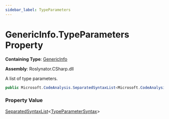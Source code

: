```yaml
---
sidebar_label: TypeParameters
---
```


# GenericInfo\.TypeParameters Property

**Containing Type**: [GenericInfo](../index.md)

**Assembly**: Roslynator\.CSharp\.dll

  
A list of type parameters\.

```csharp
public Microsoft.CodeAnalysis.SeparatedSyntaxList<Microsoft.CodeAnalysis.CSharp.Syntax.TypeParameterSyntax> TypeParameters { get; }
```

### Property Value

[SeparatedSyntaxList](https://docs.microsoft.com/en-us/dotnet/api/microsoft.codeanalysis.separatedsyntaxlist-1)&lt;[TypeParameterSyntax](https://docs.microsoft.com/en-us/dotnet/api/microsoft.codeanalysis.csharp.syntax.typeparametersyntax)&gt;

